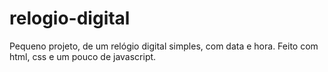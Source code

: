 # relogio-digital
Pequeno projeto, de um relógio digital simples, com data e hora.
Feito com html, css e um pouco de javascript.
